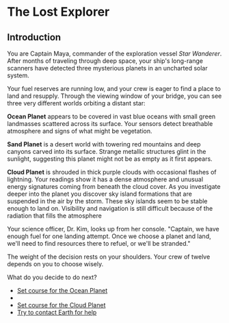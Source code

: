 # The Lost Explorer

## Introduction

You are Captain Maya, commander of the exploration vessel _Star Wanderer_. After months of traveling through deep space, your ship's long-range scanners have detected three mysterious planets in an uncharted solar system.

Your fuel reserves are running low, and your crew is eager to find a place to land and resupply. Through the viewing window of your bridge, you can see three very different worlds orbiting a distant star:

**Ocean Planet** appears to be covered in vast blue oceans with small green landmasses scattered across its surface. Your sensors detect breathable atmosphere and signs of what might be vegetation.

**Sand Planet** is a desert world with towering red mountains and deep canyons carved into its surface. Strange metallic structures glint in the sunlight, suggesting this planet might not be as empty as it first appears.

**Cloud Planet** is shrouded in thick purple clouds with occasional flashes of lightning. Your readings show it has a dense atmosphere and unusual energy signatures coming from beneath the cloud cover. As you investigate deeper into the planet you discover sky island formations that are suspended in the air by the storm. These sky islands seem to be stable enough to land on. Visibility and navigation is still difficult because of the radiation that fills the atmosphere

Your science officer, Dr. Kim, looks up from her console. "Captain, we have enough fuel for one landing attempt. Once we choose a planet and land, we'll need to find resources there to refuel, or we'll be stranded."

The weight of the decision rests on your shoulders. Your crew of twelve depends on you to choose wisely.

What do you decide to do next?

- [Set course for the Ocean Planet](ocean.md)
-
- [Set course for the Cloud Planet](cloud-planet.md)
- [Try to contact Earth for help](earth.md)


